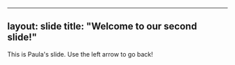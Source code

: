 ----
layout:  slide
title: "Welcome to our second slide!"
----
This is Paula's slide.
Use the left arrow to go back!
